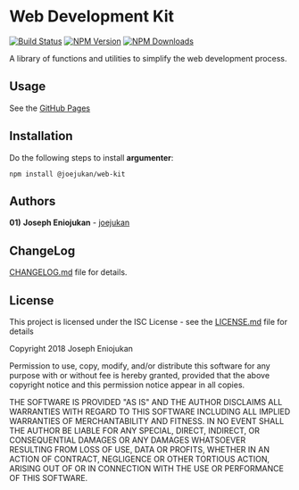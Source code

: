 # Web Development Kit
[![Build Status](https://img.shields.io/github/workflow/status/joejukan/web-kit/ci/master.svg?label=linux)](https://github.com/joejukan/web-kit/actions?query=workflow%3Aci)
[![NPM Version](http://img.shields.io/npm/v/@joejukan/web-kit.svg?style=flat)](https://www.npmjs.org/package/@joejukan/web-kit)
[![NPM Downloads](https://img.shields.io/npm/dm/@joejukan/web-kit.svg?style=flat)](https://npmcharts.com/compare/@joejukan/web-kit?minimal=true)

A library of functions and utilities to simplify the web development process.<br/>

## Usage
See the [GitHub Pages](https://joejukan.github.io/web-kit)

## Installation
Do the following steps to install **argumenter**:
```
npm install @joejukan/web-kit
```

## Authors
**01)** **Joseph Eniojukan** - [joejukan](https://github.com/joejukan)<br/>

## ChangeLog
[CHANGELOG.md](https://github.com/joejukan/web-kit/blob/master/docs/general/CHANGELOG.md) file for details.

## License
This project is licensed under the ISC License - see the [LICENSE.md](https://github.com/joejukan/web-kit/blob/master/docs/general/LICENSE.md) file for details

Copyright 2018 Joseph Eniojukan

Permission to use, copy, modify, and/or distribute this software for any purpose with or without fee is hereby granted, provided that the above copyright notice and this permission notice appear in all copies.

THE SOFTWARE IS PROVIDED "AS IS" AND THE AUTHOR DISCLAIMS ALL WARRANTIES WITH REGARD TO THIS SOFTWARE INCLUDING ALL IMPLIED WARRANTIES OF MERCHANTABILITY AND FITNESS. IN NO EVENT SHALL THE AUTHOR BE LIABLE FOR ANY SPECIAL, DIRECT, INDIRECT, OR CONSEQUENTIAL DAMAGES OR ANY DAMAGES WHATSOEVER RESULTING FROM LOSS OF USE, DATA OR PROFITS, WHETHER IN AN ACTION OF CONTRACT, NEGLIGENCE OR OTHER TORTIOUS ACTION, ARISING OUT OF OR IN CONNECTION WITH THE USE OR PERFORMANCE OF THIS SOFTWARE.